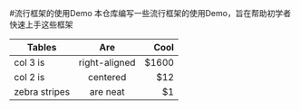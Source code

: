 #流行框架的使用Demo
本仓库编写一些流行框架的使用Demo，旨在帮助初学者快速上手这些框架

| Tables        | Are           | Cool  |
| ------------- |:-------------:| -----:|
| col 3 is      | right-aligned | $1600 |
| col 2 is      | centered      |   $12 |
| zebra stripes | are neat      |    $1 |